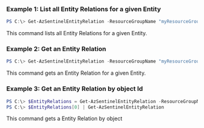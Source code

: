 ### Example 1: List all Entity Relations for a given Entity 
```powershell
PS C:\> Get-AzSentinelEntityRelation -ResourceGroupName "myResourceGroupName" -workspaceName "myWorkspaceName" -EntityId "myEntityId"
```

This command lists all Entity Relations for a given Entity.

### Example 2: Get an Entity Relation
```powershell
PS C:\> Get-AzSentinelEntityRelation -ResourceGroupName "myResourceGroupName" -workspaceName "myWorkspaceName" -EntityId "myEntityId" -Id "myEntityRelationId"
```

This command gets an Entity Relation for a given Entity.

### Example 3: Get an Entity Relation by object Id
```powershell
PS C:\> $EntityRelations = Get-AzSentinelEntityRelation -ResourceGroupName "myResourceGroupName" -workspaceName "myWorkspaceName" -EntityId "myEntityId"
PS C:\> $EntityRelations[0] | Get-AzSentinelEntityRelation

```

This command gets a Entity Relation by object